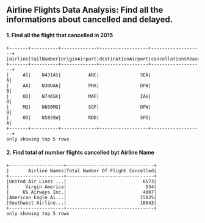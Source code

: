 ## Airline Flights Data Analysis: Find all the informations about cancelled and delayed. 

#### 1. Find all the flight that cancelled in 2015
```
+-------+----------+-------------+------------------+-------------------+
|airline|tailNumber|originAirport|destinationAirport|cancellationsReason|
+-------+----------+-------------+------------------+-------------------+
|     AS|    N431AS|          ANC|               SEA|                  A|
|     AA|    N3BDAA|          PHX|               DFW|                  B|
|     OO|    N746SK|          MAF|               IAH|                  B|
|     MQ|    N660MQ|          SGF|               DFW|                  B|
|     OO|    N583SW|          RDD|               SFO|                  A|
+-------+----------+-------------+------------------+-------------------+
only showing top 5 rows
```

#### 2. Find total of number flights cancelled byt Airline Name
```
+--------------------+--------------------------------+
|       Airline Names|Total Number Of Flight Cancelled|
+--------------------+--------------------------------+
|United Air Lines ...|                            6573|
|      Virgin America|                             534|
|     US Airways Inc.|                            4067|
|American Eagle Ai...|                           15025|
|Southwest Airline...|                           16043|
+--------------------+--------------------------------+
only showing top 5 rows
```
